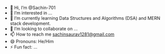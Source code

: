 - 👋 Hi, I’m @Sachin-701
- 👀 I’m interested in ...
- 🌱 I’m currently learning Data Structures and Algorithms (DSA) and MERN stack development.
- 💞️ I’m looking to collaborate on ...
- 📫 How to reach me sachinsaurav1281@gmail.com
- 😄 Pronouns: He/Him
- ⚡ Fun fact: ...

<!---
Sachin-701/Sachin-701 is a ✨ special ✨ repository because its `README.md` (this file) appears on your GitHub profile.
You can click the Preview link to take a look at your changes.
--->
